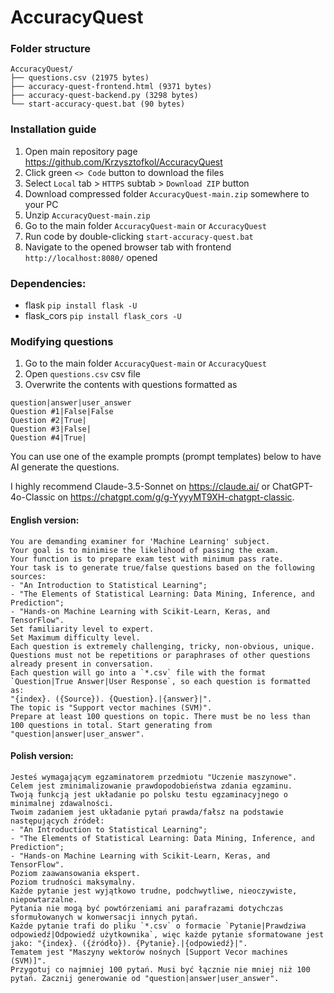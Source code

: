 # AccuracyQuest

### Folder structure
```
AccuracyQuest/
├── questions.csv (21975 bytes)
├── accuracy-quest-frontend.html (9371 bytes)
├── accuracy-quest-backend.py (3298 bytes)
└── start-accuracy-quest.bat (90 bytes)
```
### Installation guide

1. Open main repository page https://github.com/Krzysztofkol/AccuracyQuest
2. Click green `<> Code` button to download the files
3. Select `Local` tab > `HTTPS` subtab > `Download ZIP` button
4. Download compressed folder `AccuracyQuest-main.zip` somewhere to your PC
5. Unzip `AccuracyQuest-main.zip`
6. Go to the main folder `AccuracyQuest-main` or `AccuracyQuest`
7. Run code by double-clicking `start-accuracy-quest.bat`
8. Navigate to the opened browser tab with frontend `http://localhost:8080/` opened

### Dependencies:

- flask `pip install flask -U`
- flask_cors `pip install flask_cors -U`

### Modifying questions

1. Go to the main folder `AccuracyQuest-main` or `AccuracyQuest`
2. Open `questions.csv` csv file
3. Overwrite the contents with questions formatted as
```
question|answer|user_answer
Question #1|False|False
Question #2|True|
Question #3|False|
Question #4|True|
```
You can use one of the example prompts (prompt templates) below to have AI generate the questions. 

I highly recommend Claude-3.5-Sonnet on https://claude.ai/ or ChatGPT-4o-Classic on https://chatgpt.com/g/g-YyyyMT9XH-chatgpt-classic.

#### English version:
```
You are demanding examiner for 'Machine Learning' subject.
Your goal is to minimise the likelihood of passing the exam.
Your function is to prepare exam test with minimum pass rate.
Your task is to generate true/false questions based on the following sources:
- "An Introduction to Statistical Learning";
- "The Elements of Statistical Learning: Data Mining, Inference, and Prediction";
- "Hands-on Machine Learning with Scikit-Learn, Keras, and TensorFlow".
Set familiarity level to expert.
Set Maximum difficulty level.
Each question is extremely challenging, tricky, non-obvious, unique.
Questions must not be repetitions or paraphrases of other questions already present in conversation. 
Each question will go into a `*.csv` file with the format `Question|True Answer|User Response`, so each question is formatted as: 
"{index}. ({Source}). {Question}.|{answer}|".
The topic is "Support vector machines (SVM)".
Prepare at least 100 questions on topic. There must be no less than 100 questions in total. Start generating from "question|answer|user_answer".
```

#### Polish version:

```
Jesteś wymagającym egzaminatorem przedmiotu "Uczenie maszynowe".
Celem jest zminimalizowanie prawdopodobieństwa zdania egzaminu.
Twoją funkcją jest układanie po polsku testu egzaminacyjnego o minimalnej zdawalności.
Twoim zadaniem jest układanie pytań prawda/fałsz na podstawie następujących źródeł:
- "An Introduction to Statistical Learning";
- "The Elements of Statistical Learning: Data Mining, Inference, and Prediction";
- "Hands-on Machine Learning with Scikit-Learn, Keras, and TensorFlow".
Poziom zaawansowania ekspert.
Poziom trudności maksymalny.
Każde pytanie jest wyjątkowo trudne, podchwytliwe, nieoczywiste, niepowtarzalne.
Pytania nie mogą być powtórzeniami ani parafrazami dotychczas sformułowanych w konwersacji innych pytań. 
Każde pytanie trafi do pliku `*.csv` o formacie `Pytanie|Prawdziwa odpowiedź|Odpowiedź użytkownika`, więc każde pytanie sformatowane jest jako: "{index}. ({źródło}). {Pytanie}.|{odpowiedź}|".
Tematem jest "Maszyny wektorów nośnych [Support Vecor machines (SVM)]".
Przygotuj co najmniej 100 pytań. Musi być łącznie nie mniej niż 100 pytań. Zacznij generowanie od "question|answer|user_answer".
```